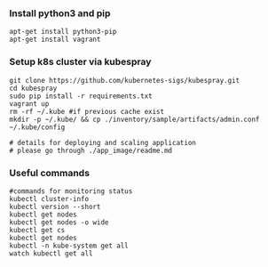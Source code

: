 ### Install python3 and pip
```
apt-get install python3-pip
apt-get install vagrant
```
### Setup k8s cluster via kubespray
```
git clone https://github.com/kubernetes-sigs/kubespray.git
cd kubespray
sudo pip install -r requirements.txt
vagrant up
rm -rf ~/.kube #if previous cache exist
mkdir -p ~/.kube/ && cp ./inventory/sample/artifacts/admin.conf ~/.kube/config

# details for deploying and scaling application 
# please go through ./app_image/readme.md

```
### Useful commands
```
#commands for monitoring status
kubectl cluster-info
kubectl version --short
kubectl get nodes
kubectl get nodes -o wide
kubectl get cs
kubectl get nodes
kubectl -n kube-system get all
watch kubectl get all
```